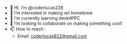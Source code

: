 - 👋 Hi, I’m @coderlucas228
- 👀 I’m interested in making wii homebrew
- 🌱 I’m currently learning devkitPPC
- 💞️ I’m looking to collaborate on making something cool!
- 📫 How to reach :
  - Email: coderlucas822@gmail.com

<!---
coderlucas228/coderlucas228 is a ✨ special ✨ repository because its `README.md` (this file) appears on your GitHub profile.
You can click the Preview link to take a look at your changes.
--->
